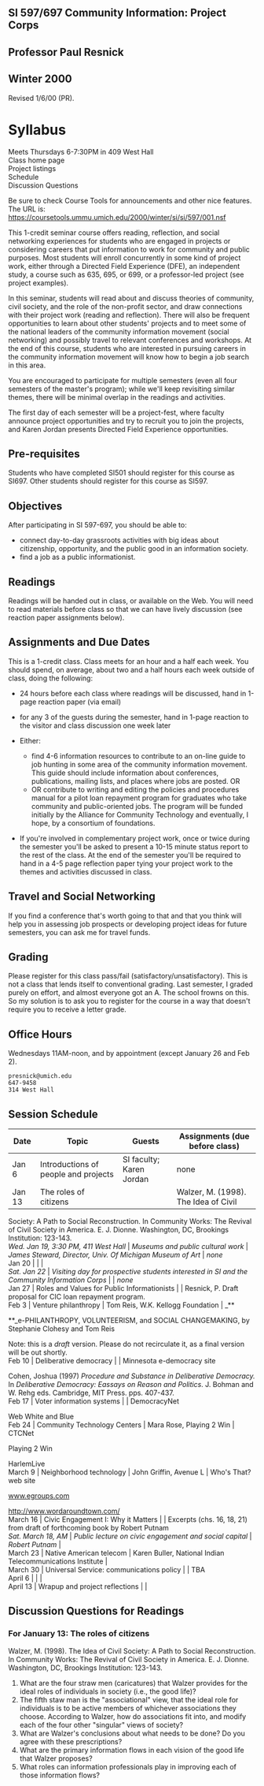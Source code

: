 ## SI 597/697 Community Information: Project Corps

## Professor Paul Resnick

## Winter 2000

Revised 1/6/00 (PR).

# Syllabus

  
Meets Thursdays 6-7:30PM  in 409 West Hall  
Class home page  
Project listings  
Schedule  
Discussion Questions

Be sure to check Course Tools for announcements and other nice features. The
URL is: https://coursetools.ummu.umich.edu/2000/winter/si/si/597/001.nsf

This 1-credit seminar course offers reading, reflection, and social networking
experiences for students who are engaged in projects or considering careers
that put information to work for community and public purposes. Most students
will enroll concurrently in some kind of project work, either through a
Directed Field Experience (DFE), an independent study, a course such as 635,
695, or 699, or a professor-led project (see project examples).

In this seminar, students will read about and discuss theories of community,
civil society, and the role of the non-profit sector, and draw connections
with their project work (reading and reflection). There will also be frequent
opportunities to learn about other students' projects and to meet some of the
national leaders of the community information movement (social networking) and
possibly travel to relevant conferences and workshops. At the end of this
course, students who are interested in pursuing careers in the community
information movement will know how to begin a job search in this area.

You are encouraged to participate for multiple semesters (even all four
semesters of the master's program); while we'll keep revisiting similar
themes, there will be minimal overlap in the readings and activities.

The first day of each semester will be a project-fest, where faculty announce
project opportunities and try to recruit you to join the projects, and Karen
Jordan presents Directed Field Experience opportunities.

## Pre-requisites

Students who have completed SI501 should register for this course as SI697.
Other students should register for this course as SI597.

## Objectives

After participating in SI 597-697, you should be able to:

  * connect day-to-day grassroots activities with big ideas about citizenship, opportunity, and the public good in an information society.
  * find a job as a public informationist.

## **Readings**

Readings will be handed out in class, or available on the Web. You will need
to read materials before class so that we can have lively discussion (see
reaction paper assignments below).

## **Assignments and Due Dates**

This is a 1-credit class. Class meets for an hour and a half each week. You
should spend, on average, about two and a half hours each week outside of
class, doing the following:

  * 24 hours before each class where readings will be discussed, hand in 1-page reaction paper (via email)
  * for any 3 of the guests during the semester, hand in 1-page reaction to the visitor and class discussion one week later
  * Either:
    * find 4-6 information resources to contribute to an on-line guide to job hunting in some area of the community information movement. This guide should include information about conferences, publications, mailing lists, and places where jobs are posted. OR
    * OR contribute to writing and editing the policies and procedures manual for a pilot loan repayment program for graduates who take community and public-oriented jobs. The program will be funded initially by the Alliance for Community Technology and eventually, I hope, by a consortium of foundations.

  * If you're involved in complementary project work, once or twice during the semester you'll be asked to present a 10-15 minute status report to the rest of the class. At the end of the semester you'll be required to hand in a 4-5 page reflection paper tying your project work to the themes and activities discussed in class.

## Travel and Social Networking

If you find a conference that's worth going to that and that you think will
help you in assessing job prospects or developing project ideas for future
semesters, you can ask me for travel funds.

## Grading

Please register for this class pass/fail (satisfactory/unsatisfactory). This
is not a class that lends itself to conventional grading. Last semester, I
graded purely on effort, and almost everyone got an A. The school frowns on
this. So my solution is to ask you to register for the course in a way that
doesn't require you to receive a letter grade.

## Office Hours

Wednesdays 11AM-noon, and by appointment (except January 26 and Feb 2).

    presnick@umich.edu
    647-9458
    314 West Hall

## Session Schedule

Date | Topic | Guests | Assignments (due before class)  
---|---|---|---  
Jan 6 | Introductions of people and projects | SI faculty; Karen Jordan | none  
Jan 13 | The roles of citizens |   | Walzer, M. (1998). The Idea of Civil
Society: A Path to Social Reconstruction. In Community Works: The Revival of
Civil Society in America. E. J. Dionne. Washington, DC, Brookings Institution:
123-143.  
_Wed. Jan 19, 3:30 PM, 411 West Hall_ | _Museums and public cultural work_ |
_James Steward, Director, Univ. Of Michigan Museum of Art_ | _none_  
Jan 20 |   |   |  
_Sat. Jan 22_ | _Visiting day for prospective students interested in SI and
the Community Information Corps_ |    | _none_  
Jan 27 | Roles and Values for Public Informationists |   | Resnick, P. Draft
proposal for CIC loan repayment program.  
Feb 3 | Venture philanthropy | Tom Reis, W.K. Kellogg Foundation | _**

**_e-PHILANTHROPY, VOLUNTEERISM, and SOCIAL CHANGEMAKING, by Stephanie Clohesy
and Tom Reis

Note: this is a *draft* version. Please do not recirculate it, as a final
version will be out shortly.  
Feb 10 | Deliberative democracy |   | Minnesota e-democracy site

Cohen, Joshua (1997) _Procedure and Substance in Deliberative Democracy._ In
_Deliberative Democracy: Eassays on Reason and Politics_. J. Bohman and W.
Rehg eds. Cambridge, MIT Press. pps. 407-437.  
Feb 17 | Voter information systems |   | DemocracyNet

Web White and Blue  
Feb 24 | Community Technology Centers | Mara Rose, Playing 2 Win | CTCNet

Playing 2 Win

HarlemLive  
March 9 | Neighborhood technology | John Griffin, Avenue L | Who's That? web
site

www.egroups.com

http://www.wordaroundtown.com/  
March 16 | Civic Engagement I: Why it Matters |   | Excerpts (chs. 16, 18, 21)
from draft of forthcoming book by Robert Putnam  
_Sat. March 18, AM_ | _Public lecture on civic engagement and social capital_
| _Robert Putnam_ |  
March 23 | Native American telecom | Karen Buller, National Indian
Telecommunications Institute |  
March 30 | Universal Service: communications policy |   | TBA  
April 6 |   |   |  
April 13 | Wrapup and project reflections |   |  
  
     

## Discussion Questions for Readings

### For January 13: The roles of citizens

Walzer, M. (1998). The Idea of Civil Society: A Path to Social Reconstruction.
In Community Works: The Revival of Civil Society in America. E. J. Dionne.
Washington, DC, Brookings Institution: 123-143.

  1. What are the four straw men (caricatures) that Walzer provides for the ideal roles of individuals in society (i.e., the good life)?
  2. The fifth staw man is the "associational" view, that the ideal role for individuals is to be active members of whichever associations they choose. According to Walzer, how do associations fit into, and modify each of the four other "singular" views of society?
  3. What are Walzer's conclusions about what needs to be done? Do you agree with these prescriptions?
  4. What are the primary information flows in each vision of the good life that Walzer proposes?
  5. What roles can information professionals play in improving each of those information flows?

